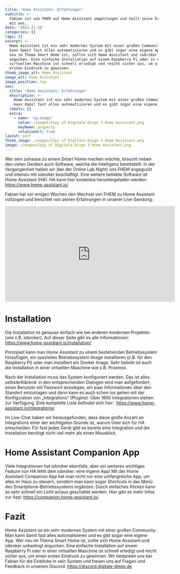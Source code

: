 ```yaml
---
title: 'Home Assistant: Erfahrungen'
subtitle: >-
  Fabian ist von FHEM auf Home Assistant umgestiegen und teilt seine Erfahrungen
  mit uns.
date: '2021-11-16'
categories: []
tags: []
excerpt: >-
  Home Assistant ist ein sehr modernes System mit einer großen Community. Man
  kann damit fast alles automatisieren und es gibt sogar eine eigene App. Wer
  neu im Thema Smart Home ist, sollte sich Home Assistant und iobroker unbedingt
  angucken. Eine einfache Installation auf einem Raspberry Pi oder in einer
  virtuellen Maschine ist schnell erledigt und reicht sicher aus, um einen
  ersten Eindruck zu gewinnen.
thumb_image_alt: Home Assistant
image_alt: Home Assistant
image_position: top
seo:
  title: 'Home Assistant: Erfahrungen'
  description: >-
    Home Assistant ist ein sehr modernes System mit einer großen Community. Man
    kann damit fast alles automatisieren und es gibt sogar eine eigene App. 
  robots: []
  extra:
    - name: 'og:image'
      value: /images/Copy of Digitale Dinge 3 Home Assistant.png
      keyName: property
      relativeUrl: true
layout: post
thumb_image: /images/Copy of Digitale Dinge 3 Home Assistant.png
image: /images/Copy of Digitale Dinge 3 Home Assistant.png
---
```

Wer sein zuhause zu einem Smart Home machen möchte, braucht neben den vielen Geräten auch Software, welche die Intelligenz bereitstellt. In der Vergangenheit haben wir (bei der Online Lab Night) uns FHEM angeguckt und intensiv mit iobroker beschäftigt. Eine weitere beliebte Software ist Home Assistant (HA). HA kann hier kostenlos heruntergeladen werden: <https://www.home-assistant.io/>

Fabian hat vor einigen Wochen den Wechsel von FHEM zu Home Assistant vollzogen und berichtet von seinen Erfahrungen in unserer Live-Sendung:

<iframe width="560" height="315"
src="https://www.youtube.com/embed/FqbyLXywrOk?modestbranding=1"
frameborder="0" allow="accelerometer; autoplay; encrypted-media;
gyroscope; picture-in-picture" allowfullscreen></iframe>

# Installation  

Die Installation ist genauso einfach wie bei anderen modernen Projekten (wie z.B. iobroker). Auf dieser Seite gibt es alle Informationen:  <https://www.home-assistant.io/installation/>

Prinzipiell kann man Home Assistant zu einem bestehenden Betriebssystem hinzufügen, ein spezielles Betriebssystem Image installieren (z.B. für den Raspberry Pi) oder man installiert ein Docker Image. Sehr beliebt ist auch die Installation in einer virtuellen Maschine wie z.B. Proxmox.

Nach der Installation muss das System konfiguriert werden. Das ist alles selbsterklärend: in den entsprechenden Dialogen wird man aufgefordert, einen Benutzer mit Passwort anzulegen, ein paar Informationen über den Standort einzutragen und dann kann es auch schon los gehen mit der Konfiguration von „Integrations“ (Plugins): Über 1800 Integrationen stehen zur Verfügung. Eine komplette Liste befindet sich hier:  <https://www.home-assistant.io/integrations/>

Im Live-Chat haben wir herausgefunden, dass diese große Anzahl an Integrations einer der wichtigsten Gründe ist, warum User sich für HA entscheiden. Für fast jedes Gerät gibt es bereits eine Integration und die Installation benötigt nicht viel mehr als einen Mausklick.

# Home Assistant Companion App

Viele Integrationen hat iobroker ebenfalls, aber ein weiteres wichtiges Feature von HA fehlt dem iobroker: eine eigene App! Mit der Home Assistant Companion App hat man nicht nur eine umfangreiche App, um alles im Haus zu steuern, sondern man kann sogar Shortcuts in das Menü des Smartphone-Betriebssystems ergänzen. Durch einfaches Klicken kann so sehr schnell ein Licht an/aus geschaltet werden. Hier gibt es mehr Infos zur App: <https://companion.home-assistant.io/>

# Fazit

Home Assistant ist ein sehr modernes System mit einer großen Community. Man kann damit fast alles automatisieren und es gibt sogar eine eigene App. Wer neu im Thema Smart Home ist, sollte sich Home Assistant und iobroker unbedingt angucken. Eine einfache Installation auf einem Raspberry Pi oder in einer virtuellen Maschine ist schnell erledigt und reicht sicher aus, um einen ersten Eindruck zu gewinnen. Wir bedanken uns bei Fabian für die Einblicke in sein System und freuen uns auf Fragen und Feedback in unserem Discord: <https://discord.digitale-dinge.de>
